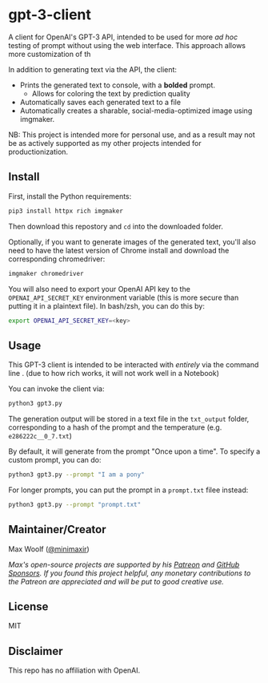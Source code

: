 # gpt-3-client

A client for OpenAI's GPT-3 API, intended to be used for more _ad hoc_ testing of prompt without using the web interface. This approach allows more customization of th

In addition to generating text via the API, the client:

- Prints the generated text to console, with a **bolded** prompt.
  - Allows for coloring the text by prediction quality
- Automatically saves each generated text to a file
- Automatically creates a sharable, social-media-optimized image using imgmaker.

NB: This project is intended more for personal use, and as a result may not be as actively supported as my other projects intended for productionization.

## Install

First, install the Python requirements:

```sh
pip3 install httpx rich imgmaker
```

Then download this repostory and `cd` into the downloaded folder.

Optionally, if you want to generate images of the generated text, you'll also need to have the latest version of Chrome install and download the corresponding chromedriver:

```sh
imgmaker chromedriver
```

You will also need to export your OpenAI API key to the `OPENAI_API_SECRET_KEY` environment variable (this is more secure than putting it in a plaintext file). In bash/zsh, you can do this by:

```sh
export OPENAI_API_SECRET_KEY=<key>
```

## Usage

This GPT-3 client is intended to be interacted with _entirely_ via the command line . (due to how rich works, it will not work well in a Notebook)

You can invoke the client via:

```sh
python3 gpt3.py
```

The generation output will be stored in a text file in the `txt_output` folder, corresponding to a hash of the prompt and the temperature (e.g. `e286222c__0_7.txt`)

By default, it will generate from the prompt "Once upon a time". To specify a custom prompt, you can do:

```sh
python3 gpt3.py --prompt "I am a pony"
```

For longer prompts, you can put the prompt in a `prompt.txt` filee instead:

```sh
python3 gpt3.py --prompt "prompt.txt"
```

## Maintainer/Creator

Max Woolf ([@minimaxir](https://minimaxir.com))

_Max's open-source projects are supported by his [Patreon](https://www.patreon.com/minimaxir) and [GitHub Sponsors](https://github.com/sponsors/minimaxir). If you found this project helpful, any monetary contributions to the Patreon are appreciated and will be put to good creative use._

## License

MIT

## Disclaimer

This repo has no affiliation with OpenAI.
